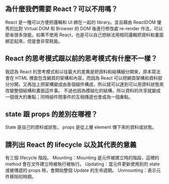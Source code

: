 ## 為什麼我們需要 React？可以不用嗎？

React 是一種可以方便把邏輯和 UI 綁在一起的 library。並且藉由 ReactDOM 優秀的比對 Virtual DOM 和 Browser 的 DOM 後進行修改處 re-render 作法，可以節省很多效能。如果不使用 React，也是可以自己想辦法用相同邏輯把資料和畫面綁定起來，但是會非常耗能。

## React 的思考模式跟以前的思考模式有什麼不一樣？

我認為 React 的思考模式和以往最大的差異是把資料和結構細分開來，原本寫法會在 HTML 裡面包含網頁的架構和內容，而因為 React 可以把網頁架構和資料部分分開，又再加上把架構變成由各個組件構成，所以就可以達到可以用資料狀態來改變整個結構和畫面這件事。
不過也因為模組化的結構，所以資料的共享就變成一個很大的重點；同時組件間事件的互相傳遞也會成為一個重點。

## state 跟 props 的差別在哪裡？

State 是自己的資料或狀態， props 是從上層 element 傳下來的資料或狀態。

## 請列出 React 的 lifecycle 以及其代表的意義

有三個 lifecycle 階段。
Mounting：Mounting 是元件被建立時的階段，這裡的 method 會在文件建立時被執行被執行。
Updating：當元件更新使用到的 state 或被傳遞的 props 時，會開始整個 Update 的生命週期。
Unmounting：表示元件移除的時期。
